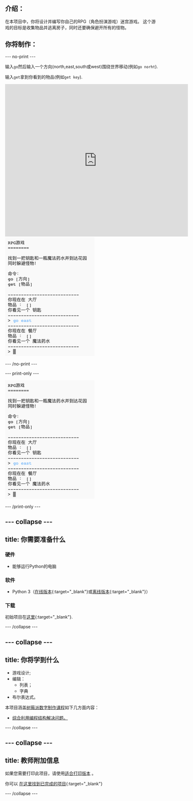 ## 介绍：

在本项目中，你将设计并编写你自己的RPG（角色扮演游戏）迷宫游戏。 这个游戏的目标是收集物品并逃离房子，同时还要确保避开所有的怪物。

## 你将制作：

\--- no-print \---

输入`go`然后输入一个方向(north,east,south或west)围绕世界移动(例如`go norht`).

输入`get`拿到你看到的物品(例如`get key`).

<div class="trinket">
  <iframe src="https://trinket.io/embed/python/d06adeb527?outputOnly=true&start=result" width="600" height="500" frameborder="0" marginwidth="0" marginheight="0" allowfullscreen>
  </iframe>
  <img src="images/rpg-finished.png">
</div>

\--- /no-print \---

\--- print-only \---

![完成项目](images/rpg-finished.png)

\--- /print-only \---

## \--- collapse \---

## title: 你需要准备什么

### 硬件

+ 能够运行Python的电脑

### 软件

+ Python 3（[在线版本](https://trinket.io/){:target="_blank"}或[离线版本](https://www.python.org/downloads/){:target="_blank"}）

### 下载

初始项目在[这里](http://rpf.io/p/en/rpg-go){:target="_blank"}.

\--- /collapse \---

## \--- collapse \---

## title: 你将学到什么

+ 游戏设计;
+ 编辑： 
    + 列表；
    + 字典
+ 布尔表达式。

本项目涵盖[树莓派数字制作课程](http://rpf.io/curriculum)如下几方面内容：

+ [综合利用编程结构解决问题。](https://www.raspberrypi.org/curriculum/programming/builder)

\--- /collapse \---

## \--- collapse \---

## title: 教师附加信息

如果您需要打印此项目，请使用[适合打印版本](https://projects.raspberrypi.org/en/projects/rpg/print) 。

你可以 [在这里找到已完成的项目](http://rpf.io/p/en/rpg-get){:target="_blank"}

\--- /collapse \---